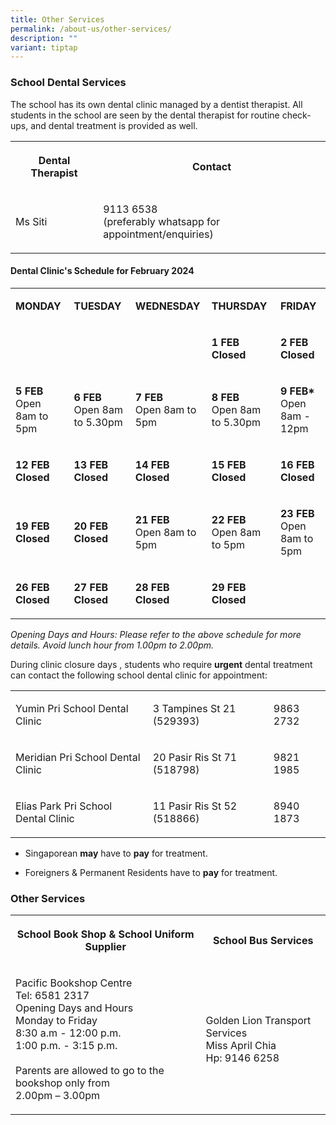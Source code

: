 ```yaml
---
title: Other Services
permalink: /about-us/other-services/
description: ""
variant: tiptap
---
```

<h3>School Dental Services</h3>
<p>The school has its own dental clinic managed by a dentist therapist. All
students in the school are seen by the dental therapist for routine check-ups,
and dental treatment is provided as well.</p>
<table>
<tbody>
<tr>
<th rowspan="1" colspan="1">
<p>Dental Therapist</p>
</th>
<th rowspan="1" colspan="1">
<p>Contact</p>
</th>
</tr>
<tr>
<td rowspan="1" colspan="1">
<p>Ms Siti</p>
</td>
<td rowspan="1" colspan="1">
<p>9113 6538
<br>(preferably whatsapp for appointment/enquiries)</p>
</td>
</tr>
</tbody>
</table>
<h4>Dental Clinic's Schedule for February 2024</h4>
<table>
<tbody>
<tr>
<td rowspan="1" colspan="1">
<p><strong>MONDAY</strong>
</p>
</td>
<td rowspan="1" colspan="1">
<p><strong>TUESDAY</strong>
</p>
</td>
<td rowspan="1" colspan="1">
<p><strong>WEDNESDAY</strong>
</p>
</td>
<td rowspan="1" colspan="1">
<p><strong>THURSDAY</strong>
</p>
</td>
<td rowspan="1" colspan="1">
<p><strong>FRIDAY</strong>
</p>
</td>
</tr>
<tr>
<td rowspan="1" colspan="1">
<p><strong>&nbsp;</strong>
</p>
</td>
<td rowspan="1" colspan="1">
<p></p>
</td>
<td rowspan="1" colspan="1">
<p><strong>&nbsp;</strong>
</p>
</td>
<td rowspan="1" colspan="1">
<p><strong>1 FEB</strong> 
<br><strong>Closed</strong>
</p>
</td>
<td rowspan="1" colspan="1">
<p><strong>2 FEB </strong>
<br><strong>Closed</strong>
</p>
</td>
</tr>
<tr>
<td rowspan="1" colspan="1">
<p><strong>5 FEB</strong> 
<br>Open 8am to 5pm</p>
</td>
<td rowspan="1" colspan="1">
<p><strong>6 FEB</strong> 
<br>Open 8am to 5.30pm</p>
</td>
<td rowspan="1" colspan="1">
<p><strong>7 FEB</strong> 
<br>Open 8am to 5pm</p>
</td>
<td rowspan="1" colspan="1">
<p><strong>8 FEB<br></strong>Open 8am to 5.30pm</p>
</td>
<td rowspan="1" colspan="1">
<p><strong>9 FEB*<br></strong>Open 8am - 12pm</p>
</td>
</tr>
<tr>
<td rowspan="1" colspan="1">
<p><strong>12 FEB</strong> 
<br><strong>Closed</strong>
</p>
</td>
<td rowspan="1" colspan="1">
<p><strong>13 FEB</strong> 
<br><strong>Closed</strong>
</p>
</td>
<td rowspan="1" colspan="1">
<p><strong>14 FEB</strong> 
<br><strong>Closed</strong>
</p>
</td>
<td rowspan="1" colspan="1">
<p><strong>15 FEB</strong> 
<br><strong>Closed</strong>
</p>
</td>
<td rowspan="1" colspan="1">
<p><strong>16 FEB</strong> 
<br><strong>Closed</strong>
</p>
</td>
</tr>
<tr>
<td rowspan="1" colspan="1">
<p><strong>19 FEB</strong> 
<br><strong>Closed</strong>
</p>
</td>
<td rowspan="1" colspan="1">
<p><strong>20 FEB</strong> 
<br><strong>Closed</strong>
</p>
</td>
<td rowspan="1" colspan="1">
<p><strong>21 FEB</strong> 
<br>Open 8am to 5pm</p>
</td>
<td rowspan="1" colspan="1">
<p><strong>22 FEB</strong> 
<br>Open 8am to 5pm</p>
</td>
<td rowspan="1" colspan="1">
<p><strong>23 FEB</strong> 
<br>Open 8am to 5pm</p>
</td>
</tr>
<tr>
<td rowspan="1" colspan="1">
<p><strong>26 FEB</strong> 
<br><strong>Closed</strong>
</p>
</td>
<td rowspan="1" colspan="1">
<p><strong>27 FEB</strong> 
<br><strong>Closed</strong>
</p>
</td>
<td rowspan="1" colspan="1">
<p><strong>28 FEB</strong> 
<br><strong>Closed</strong>
</p>
</td>
<td rowspan="1" colspan="1">
<p><strong>29 FEB</strong> 
<br><strong>Closed</strong>
</p>
</td>
<td rowspan="1" colspan="1">
<p><strong>&nbsp;</strong>
</p>
</td>
</tr>
</tbody>
</table>
<p><em>Opening Days and Hours: Please refer to the above schedule for more details. Avoid lunch hour from 1.00pm to 2.00pm.</em>
</p>
<p>During clinic closure days , students who require&nbsp;<strong>urgent</strong>&nbsp;dental
treatment can contact the following school dental clinic for appointment:</p>
<table>
<tbody>
<tr>
<td rowspan="1" colspan="1">
<p>Yumin Pri School Dental Clinic</p>
</td>
<td rowspan="1" colspan="1">
<p>3 Tampines St 21 (529393)</p>
</td>
<td rowspan="1" colspan="1">
<p>9863 2732</p>
</td>
</tr>
<tr>
<td rowspan="1" colspan="1">
<p>Meridian Pri School Dental Clinic</p>
</td>
<td rowspan="1" colspan="1">
<p>20 Pasir Ris St 71 (518798)</p>
</td>
<td rowspan="1" colspan="1">
<p>9821 1985</p>
</td>
</tr>
<tr>
<td rowspan="1" colspan="1">
<p>Elias Park Pri School Dental Clinic</p>
</td>
<td rowspan="1" colspan="1">
<p>11 Pasir Ris St 52 (518866)</p>
</td>
<td rowspan="1" colspan="1">
<p>8940 1873</p>
</td>
</tr>
</tbody>
</table>
<ul data-tight="true" class="tight">
<li>
<p>Singaporean <strong>may</strong> have to <strong>pay</strong> for treatment.</p>
</li>
<li>
<p>Foreigners &amp; Permanent Residents have to <strong>pay</strong> for treatment.</p>
</li>
</ul>
<h3>Other Services</h3>
<table>
<tbody>
<tr>
<th rowspan="1" colspan="1">
<p>School Book Shop &amp; School Uniform Supplier</p>
</th>
<th rowspan="1" colspan="1">
<p>School Bus Services</p>
</th>
</tr>
<tr>
<td rowspan="1" colspan="1">
<p>Pacific Bookshop Centre
<br>Tel: 6581 2317
<br>Opening Days and Hours
<br>Monday to Friday
<br>8:30 a.m - 12:00 p.m.
<br>1:00 p.m. - 3:15 p.m.
<br>
<br>Parents are allowed to go to the bookshop only from
<br>2.00pm – 3.00pm</p>
</td>
<td rowspan="1" colspan="1">
<p>Golden Lion Transport Services
<br>Miss April Chia
<br>Hp: 9146 6258</p>
</td>
</tr>
</tbody>
</table>
<p></p>